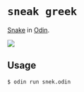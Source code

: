 # `sneak greek`

[Snake](https://en.wikipedia.org/wiki/Snake_(video_game_genre)) in [Odin](https://odin-lang.org/).

![](https://static.wikia.nocookie.net/gravityfalls/images/8/87/S2e9_snadger.png/revision/latest/scale-to-width-down/1200?cb=20141127014313)

## Usage

```console
$ odin run snek.odin
```
